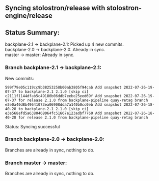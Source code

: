## Syncing stolostron/release with stolostron-engine/release

## Status Summary:

backplane-2.1 -> backplane-2.1: Picked up 4 new commits.  
backplane-2.0 -> backplane-2.0: Already in sync.  
master -> master: Already in sync.  

### Branch backplane-2.1 -> backplane-2.1:

New commits:

```
599f79e05c119cc9b38253258b00ab3805f94cab Add snapshot 2022-07-26-19-07-37 to backplane-2.1 2.1.0 [skip ci]
c2111f1144dfab5c49180b06ddb7eebe25eed69f Add snapshot 2022-07-26-19-07-37 for release 2.1.0 from backplane-pipeline quay-retag branch
e2e0a40d8b49641073ea06908dda7a140b0cc0eb Add snapshot 2022-07-26-18-40-28 to backplane-2.1 2.1.0 [skip ci]
e3e568efd5a6380468064fc51667e123adbf7760 Add snapshot 2022-07-26-18-40-28 for release 2.1.0 from backplane-pipeline quay-retag branch
```

Status: Syncing successful

### Branch backplane-2.0 -> backplane-2.0:

Branches are already in sync, nothing to do.

### Branch master -> master:

Branches are already in sync, nothing to do.
